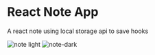 # React Note App

A react note using local storage api to save hooks


![note light](https://user-images.githubusercontent.com/65915666/203408671-8de8576e-820b-4a93-9849-623dee5d4840.png)
![note-dark](https://user-images.githubusercontent.com/65915666/203408675-5f4537a3-0022-4334-9ad6-15ba0faffedd.png)
